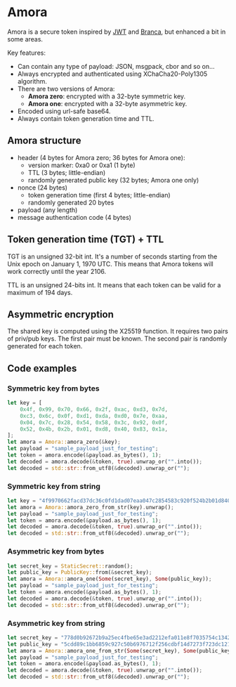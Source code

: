 # Amora

Amora is a secure token inspired by [JWT](https://jwt.io) and [Branca](https://branca.io/),
but enhanced a bit in some areas.

Key features:
- Can contain any type of payload: JSON, msgpack, cbor and so on...
- Always encrypted and authenticated using XChaCha20-Poly1305 algorithm.
- There are two versions of Amora:
	- **Amora zero**: encrypted with a 32-byte symmetric key.
	- **Amora one**: encrypted with a 32-byte asymmetric key.
- Encoded using url-safe base64.
- Always contain token generation time and TTL.

## Amora structure

- header (4 bytes for Amora zero; 36 bytes for Amora one):
	- version marker: 0xa0 or 0xa1 (1 byte)
	- TTL (3 bytes; little-endian)
	- randomly generated public key (32 bytes; Amora one only)
- nonce (24 bytes)
	- token generation time (first 4 bytes; little-endian)
	- randomly generated 20 bytes
- payload (any length)
- message authentication code (4 bytes)

## Token generation time (TGT) + TTL

TGT is an unsigned 32-bit int. It's a number of seconds starting from the Unix epoch
on January 1, 1970 UTC. This means that Amora tokens will work correctly until the year 2106.

TTL is an unsigned 24-bits int. It means that each token can be valid for a maximum of 194 days.

## Asymmetric encryption

The shared key is computed using the X25519 function. It requires two pairs of priv/pub keys.
The first pair must be known. The second pair is randomly generated for each token.

## Code examples

### Symmetric key from bytes

```rust
let key = [
	0x4f, 0x99, 0x70, 0x66, 0x2f, 0xac, 0xd3, 0x7d,
	0xc3, 0x6c, 0x0f, 0xd1, 0xda, 0xd0, 0x7e, 0xaa,
	0x04, 0x7c, 0x28, 0x54, 0x58, 0x3c, 0x92, 0x0f,
	0x52, 0x4b, 0x2b, 0x01, 0xd8, 0x40, 0x83, 0x1a,
];
let amora = Amora::amora_zero(&key);
let payload = "sample_payload_just_for_testing";
let token = amora.encode(&payload.as_bytes(), 1);
let decoded = amora.decode(&token, true).unwrap_or("".into());
let decoded = std::str::from_utf8(&decoded).unwrap_or("");
```

### Symmetric key from string

```rust
let key = "4f9970662facd37dc36c0fd1dad07eaa047c2854583c920f524b2b01d840831a";
let amora = Amora::amora_zero_from_str(key).unwrap();
let payload = "sample_payload_just_for_testing";
let token = amora.encode(&payload.as_bytes(), 1);
let decoded = amora.decode(&token, true).unwrap_or("".into());
let decoded = std::str::from_utf8(&decoded).unwrap_or("");
```

### Asymmetric key from bytes

```rust
let secret_key = StaticSecret::random();
let public_key = PublicKey::from(&secret_key);
let amora = Amora::amora_one(Some(secret_key), Some(public_key));
let payload = "sample_payload_just_for_testing";
let token = amora.encode(&payload.as_bytes(), 1);
let decoded = amora.decode(&token, true).unwrap_or("".into());
let decoded = std::str::from_utf8(&decoded).unwrap_or("");
```

### Asymmetric key from string

```rust
let secret_key = "778d0b92672b9a25ec4fbe65e3ad2212efa011e8f7035754c1342fe46191dbb3";
let public_key = "5cdd89c1bb6859c927c50b6976712f256cdbf14d7273f723dc121c191f9d6d6d";
let amora = Amora::amora_one_from_str(Some(secret_key), Some(public_key)).unwrap();
let payload = "sample_payload_just_for_testing";
let token = amora.encode(&payload.as_bytes(), 1);
let decoded = amora.decode(&token, true).unwrap_or("".into());
let decoded = std::str::from_utf8(&decoded).unwrap_or("");
```
